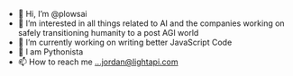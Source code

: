 - 👋 Hi, I’m @plowsai
- 👀 I’m interested in all things related to AI and the companies working on safely transitioning humanity to a post AGI world
- 🌱 I’m currently working on writing better JavaScript Code
- 🐍 I am Pythonista 
- 📫 How to reach me ...jordan@lightapi.com

<!---
plowsai/plowsai is a ✨ special ✨ repository because its `README.md` (this file) appears on your GitHub profile.
You can click the Preview link to take a look at your changes.
--->

